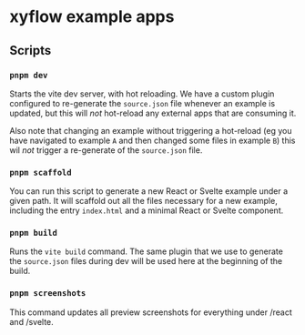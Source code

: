 # xyflow example apps

## Scripts

### `pnpm dev`

Starts the vite dev server, with hot reloading. We have a custom plugin configured
to re-generate the `source.json` file whenever an example is updated, but this
will *not* hot-reload any external apps that are consuming it.

Also note that changing an example without triggering a hot-reload (eg you have
navigated to example `A` and then changed some files in example `B`) this wil
*not* trigger a re-generate of the `source.json` file.

### `pnpm scaffold`

You can run this script to generate a new React or Svelte example under a given
path. It will scaffold out all the files necessary for a new example, including
the entry `index.html` and a minimal React or Svelte component.

### `pnpm build`

Runs the `vite build` command. The same plugin that we use to generate the
`source.json` files during dev will be used here at the beginning of the build.

### `pnpm screenshots`

This command updates all preview screenshots for everything under /react and 
/svelte.
